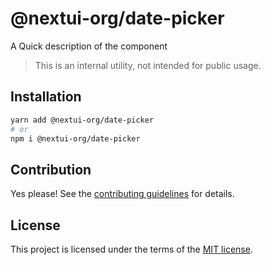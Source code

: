 # @nextui-org/date-picker

A Quick description of the component

> This is an internal utility, not intended for public usage.

## Installation

```sh
yarn add @nextui-org/date-picker
# or
npm i @nextui-org/date-picker
```

## Contribution

Yes please! See the
[contributing guidelines](https://github.com/nextui-org/nextui/blob/master/CONTRIBUTING.md)
for details.

## License

This project is licensed under the terms of the
[MIT license](https://github.com/nextui-org/nextui/blob/master/LICENSE).

